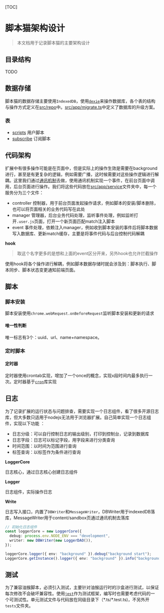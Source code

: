 [TOC]

# 脚本猫架构设计
> 本文档用于记录脚本猫的主要架构设计



## 目录结构

TODO

## 数据存储

脚本猫的数据存储主要使用`IndexedDB`，使用[`dexie`](https://dexie.org/)来操作数据库，各个表的结构与操作方式定义在[src/repo](../src/app/repo)中。[src/app/migrate.ts](../src/app//migrate.ts)中定义了数据库的升级方案。

### 表

- [scripts](../src/app/repo/script.ts) 用户脚本
- [subscribe](../src/app/repo/subscribe.ts) 订阅脚本



## 代码架构

扩展中有很多操作可能是在页面中，但是实际上的操作生效是需要在background进行，甚至是有更复杂的逻辑，例如需要广播，这时候需要对这些操作逻辑进行解耦。这里我们通过[通讯机制](./通讯机制.md)去做，使用通讯机制实现一个事件，在前台页面中调用，后台页面进行操作。我们将这些代码放在[src/app/service](../src/app/service)文件夹中，每一个服务分为三个文件：

- controller 控制器，用于前台页面发起操作请求，例如脚本的安装/脚本删除，也可以将页面相关的业务代码写在此处
- manager 管理器，后台业务代码处理，监听事件处理，例如监听打开`.user.js`页面，打开一个新页面匹配match注入脚本
- event 事件处理，依赖注入manager，例如收到脚本安装的事件后将脚本数据写入数据库、更新match缓存，主要是将事件代码与后台控制代码解耦



**hook**

> 取这个名字更多的是想和上面的event区分开来，另外hook也允许拦截操作

使用hook将各个操作进行解耦，例如脚本数据存储时就会涉及到：脚本执行、脚本同步、脚本状态变更通知前端页面。




## 脚本

### 脚本安装

脚本安装使用`chrome.webRequest.onBeforeRequest`监听脚本安装和更新的请求

#### 唯一性判断

唯一标志有3个：uuid、url、name+namespace。


### 定时脚本

#### 定时器

定时器使用crontab实现，增加了一个once的概念，实现x段时间内最多执行一次。定时器基于[`cron`](https://www.npmjs.com/package/cron)库实现




## 日志

为了记录扩展的运行状态与问题排查，需要实现一个日志组件，看了很多开源日志库，但大多数只适用于nodejs无法用于浏览器扩展。自己简单实现一个日志组件，实现以下功能 ：

- 日志分级：可以自行控制日志的输出级别，打印到控制台，记录到数据库
- 日志字段：日志可以标记字段，用字段来进行分类查询
- 时间范围：以时间为范围进行查询
- 标签查询：以标签作为条件进行查询

**LoggerCore**

日志核心，通过日志核心创建日志组件

**Logger**

日志组件，实际操作日志

**Write**

日志写入接口，内置了`DBWriter`和`MessageWriter`，DBWriter用于indexedDB落库，MessageWriter用于content/sandbox页通过通讯机制去落库

```ts
// 初始化日志组件
const loggerCore = new LoggerCore({
  debug: process.env.NODE_ENV === "development",
  writer: new DBWriter(new LoggerDAO()),
});

loggerCore.logger({ env: "background" }).debug("background start");
LoggerCore.getInstance().logger({ env: "background" }).info("background start");
```

## 测试

为了兼容油猴脚本，必须引入测试，主要针对油猴运行时的沙盒进行测试，以保证每次修改不会破坏兼容性。使用[`jest`](https://jestjs.io/zh-Hans/)作为测试框架，编写时也需要考虑代码的一个可测试性。单元测试文件与代码放在同级目录下（\*.ts/\*.test.ts)，不另外开`tests`文件夹。


